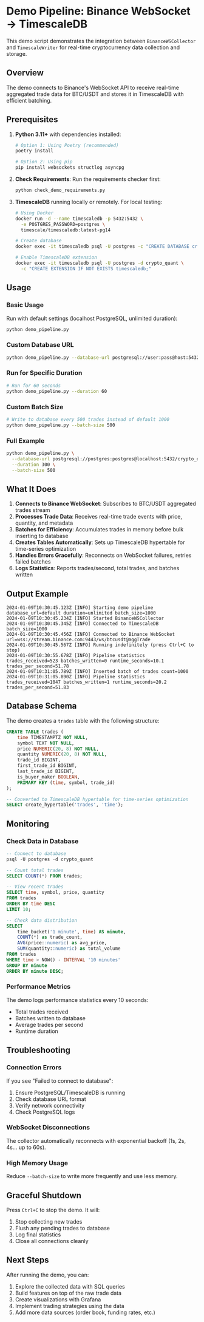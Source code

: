 # Demo Pipeline: Binance WebSocket → TimescaleDB

This demo script demonstrates the integration between `BinanceWSCollector` and `TimescaleWriter` for real-time cryptocurrency data collection and storage.

## Overview

The demo connects to Binance's WebSocket API to receive real-time aggregated trade data for BTC/USDT and stores it in TimescaleDB with efficient batching.

## Prerequisites

1. **Python 3.11+** with dependencies installed:
   ```bash
   # Option 1: Using Poetry (recommended)
   poetry install
   
   # Option 2: Using pip
   pip install websockets structlog asyncpg
   ```

2. **Check Requirements**: Run the requirements checker first:
   ```bash
   python check_demo_requirements.py
   ```

3. **TimescaleDB** running locally or remotely. For local testing:
   ```bash
   # Using Docker
   docker run -d --name timescaledb -p 5432:5432 \
     -e POSTGRES_PASSWORD=postgres \
     timescale/timescaledb:latest-pg14
   
   # Create database
   docker exec -it timescaledb psql -U postgres -c "CREATE DATABASE crypto_quant;"
   
   # Enable TimescaleDB extension
   docker exec -it timescaledb psql -U postgres -d crypto_quant \
     -c "CREATE EXTENSION IF NOT EXISTS timescaledb;"
   ```

## Usage

### Basic Usage

Run with default settings (localhost PostgreSQL, unlimited duration):
```bash
python demo_pipeline.py
```

### Custom Database URL

```bash
python demo_pipeline.py --database-url postgresql://user:pass@host:5432/crypto_quant
```

### Run for Specific Duration

```bash
# Run for 60 seconds
python demo_pipeline.py --duration 60
```

### Custom Batch Size

```bash
# Write to database every 500 trades instead of default 1000
python demo_pipeline.py --batch-size 500
```

### Full Example

```bash
python demo_pipeline.py \
  --database-url postgresql://postgres:postgres@localhost:5432/crypto_quant \
  --duration 300 \
  --batch-size 500
```

## What It Does

1. **Connects to Binance WebSocket**: Subscribes to BTC/USDT aggregated trades stream
2. **Processes Trade Data**: Receives real-time trade events with price, quantity, and metadata
3. **Batches for Efficiency**: Accumulates trades in memory before bulk inserting to database
4. **Creates Tables Automatically**: Sets up TimescaleDB hypertable for time-series optimization
5. **Handles Errors Gracefully**: Reconnects on WebSocket failures, retries failed batches
6. **Logs Statistics**: Reports trades/second, total trades, and batches written

## Output Example

```
2024-01-09T10:30:45.123Z [INFO] Starting demo pipeline database_url=default duration=unlimited batch_size=1000
2024-01-09T10:30:45.234Z [INFO] Started BinanceWSCollector
2024-01-09T10:30:45.345Z [INFO] Connected to TimescaleDB batch_size=1000
2024-01-09T10:30:45.456Z [INFO] Connected to Binance WebSocket url=wss://stream.binance.com:9443/ws/btcusdt@aggTrade
2024-01-09T10:30:45.567Z [INFO] Running indefinitely (press Ctrl+C to stop)
2024-01-09T10:30:55.678Z [INFO] Pipeline statistics trades_received=523 batches_written=0 runtime_seconds=10.1 trades_per_second=51.78
2024-01-09T10:31:05.789Z [INFO] Inserted batch of trades count=1000
2024-01-09T10:31:05.890Z [INFO] Pipeline statistics trades_received=1047 batches_written=1 runtime_seconds=20.2 trades_per_second=51.83
```

## Database Schema

The demo creates a `trades` table with the following structure:

```sql
CREATE TABLE trades (
    time TIMESTAMPTZ NOT NULL,
    symbol TEXT NOT NULL,
    price NUMERIC(20, 8) NOT NULL,
    quantity NUMERIC(20, 8) NOT NULL,
    trade_id BIGINT,
    first_trade_id BIGINT,
    last_trade_id BIGINT,
    is_buyer_maker BOOLEAN,
    PRIMARY KEY (time, symbol, trade_id)
);

-- Converted to TimescaleDB hypertable for time-series optimization
SELECT create_hypertable('trades', 'time');
```

## Monitoring

### Check Data in Database

```sql
-- Connect to database
psql -U postgres -d crypto_quant

-- Count total trades
SELECT COUNT(*) FROM trades;

-- View recent trades
SELECT time, symbol, price, quantity 
FROM trades 
ORDER BY time DESC 
LIMIT 10;

-- Check data distribution
SELECT 
    time_bucket('1 minute', time) AS minute,
    COUNT(*) as trade_count,
    AVG(price::numeric) as avg_price,
    SUM(quantity::numeric) as total_volume
FROM trades
WHERE time > NOW() - INTERVAL '10 minutes'
GROUP BY minute
ORDER BY minute DESC;
```

### Performance Metrics

The demo logs performance statistics every 10 seconds:
- Total trades received
- Batches written to database
- Average trades per second
- Runtime duration

## Troubleshooting

### Connection Errors

If you see "Failed to connect to database":
1. Ensure PostgreSQL/TimescaleDB is running
2. Check database URL format
3. Verify network connectivity
4. Check PostgreSQL logs

### WebSocket Disconnections

The collector automatically reconnects with exponential backoff (1s, 2s, 4s... up to 60s).

### High Memory Usage

Reduce `--batch-size` to write more frequently and use less memory.

## Graceful Shutdown

Press `Ctrl+C` to stop the demo. It will:
1. Stop collecting new trades
2. Flush any pending trades to database
3. Log final statistics
4. Close all connections cleanly

## Next Steps

After running the demo, you can:
1. Explore the collected data with SQL queries
2. Build features on top of the raw trade data
3. Create visualizations with Grafana
4. Implement trading strategies using the data
5. Add more data sources (order book, funding rates, etc.)